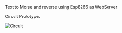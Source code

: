 Text to Morse and reverse using Esp8266 as WebServer

Circuit Prototype:

![Circuit](https://github.com/nsidir/MorseESP8266/assets/100388128/3a72d46a-0fbd-40dc-b2b1-0ae5c6cf3de9)
